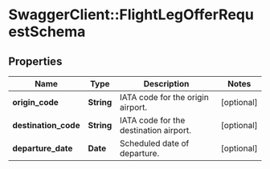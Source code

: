 # SwaggerClient::FlightLegOfferRequestSchema

## Properties
Name | Type | Description | Notes
------------ | ------------- | ------------- | -------------
**origin_code** | **String** | IATA code for the origin airport. | [optional] 
**destination_code** | **String** | IATA code for the destination airport. | [optional] 
**departure_date** | **Date** | Scheduled date of departure. | [optional] 


